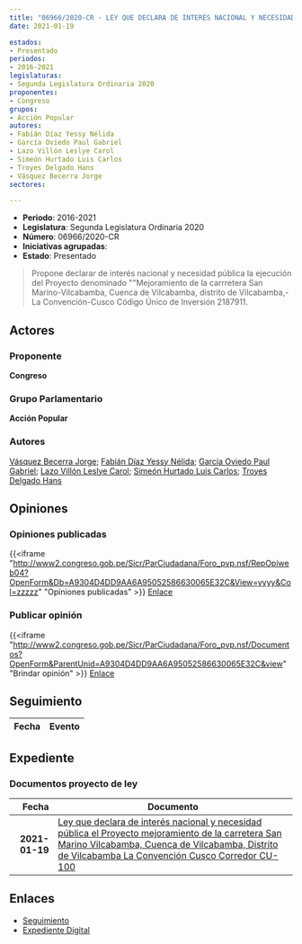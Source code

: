 ```yaml
---
title: "06966/2020-CR - LEY QUE DECLARA DE INTERÉS NACIONAL Y NECESIDAD PÚBLICA EL PROYECTO 'MEJORAMIENTO DE LA CARRETERA SAN MARINO-VILCABAMBA, CUENCA DE VILCABAMBA, DISTRITO DE VILCABAMBA-LA CONVENCIÓN-CUSCO-CORREDOR CU-100"
date: 2021-01-19

estados:
- Presentado
periodos:
- 2016-2021
legislaturas:
- Segunda Legislatura Ordinaria 2020
proponentes:
- Congreso
grupos:
- Acción Popular
autores:
- Fabián Díaz Yessy Nélida
- García Oviedo Paul Gabriel
- Lazo Villón Leslye Carol
- Simeón Hurtado Luis Carlos
- Troyes Delgado Hans
- Vásquez Becerra Jorge
sectores:

---
```

- **Periodo**: 2016-2021
- **Legislatura**: Segunda Legislatura Ordinaria 2020
- **Número**: 06966/2020-CR
- **Iniciativas agrupadas**: 
- **Estado**: Presentado

> Propone declarar de interés nacional y necesidad pública la ejecución del Proyecto denominado ""Mejoramiento de la carrretera San Marino-Vilcabamba, Cuenca de Vilcabamba, distrito de Vilcabamba,-La Convención-Cusco Código Único de Inversión 2187911.


## Actores

### Proponente

**Congreso**

### Grupo Parlamentario

**Acción Popular**

### Autores

[Vásquez Becerra Jorge](mailto:mailto:jvasquezb@congreso.gob.pe); [Fabián Díaz Yessy Nélida](mailto:mailto:yfabian@congreso.gob.pe); [García Oviedo Paul Gabriel](mailto:mailto:pgarcia@congreso.gob.pe); [Lazo Villón Leslye Carol](mailto:mailto:llazo@congreso.gob.pe); [Simeón Hurtado Luis Carlos](mailto:mailto:lsimeon@congreso.gob.pe); [Troyes Delgado Hans](mailto:mailto:htroyes@congreso.gob.pe)

## Opiniones

### Opiniones publicadas

{{<iframe "http://www2.congreso.gob.pe/Sicr/ParCiudadana/Foro_pvp.nsf/RepOpiweb04?OpenForm&Db=A9304D4DD9AA6A95052586630065E32C&View=yyyy&Col=zzzzz" "Opiniones publicadas" >}}
[Enlace](http://www2.congreso.gob.pe/Sicr/ParCiudadana/Foro_pvp.nsf/RepOpiweb04?OpenForm&Db=A9304D4DD9AA6A95052586630065E32C&View=yyyy&Col=zzzzz)

### Publicar opinión

{{<iframe "http://www2.congreso.gob.pe/Sicr/ParCiudadana/Foro_pvp.nsf/Documentos?OpenForm&ParentUnid=A9304D4DD9AA6A95052586630065E32C&view" "Brindar opinión" >}}
[Enlace](http://www2.congreso.gob.pe/Sicr/ParCiudadana/Foro_pvp.nsf/Documentos?OpenForm&ParentUnid=A9304D4DD9AA6A95052586630065E32C&view)


## Seguimiento

| Fecha | Evento |
|------:|--------|


## Expediente

### Documentos proyecto de ley

| Fecha | Documento |
|------:|-----------|
| **2021-01-19** | [Ley que declara de interés nacional y necesidad pública el Proyecto mejoramiento de la carretera San Marino Vilcabamba, Cuenca de Vilcabamba, Distrito de Vilcabamba La Convención Cusco Corredor CU- 100](http://www.leyes.congreso.gob.pe/Documentos/2016_2021/Proyectos_de_Ley_y_de_Resoluciones_Legislativas/PL06966-20210119.pdf) |

## Enlaces

- [Seguimiento](http://www2.congreso.gob.pe/Sicr/TraDocEstProc/CLProLey2016.nsf/f7fff46988ca05b1052578e100829cc7/5fa58a2be3a796ba052586630075c324?OpenDocument)
- [Expediente Digital](http://www2.congreso.gob.pe/Sicr/TraDocEstProc/Expvirt_2011.nsf/visbusqptramdoc1621/06966?opendocument)

